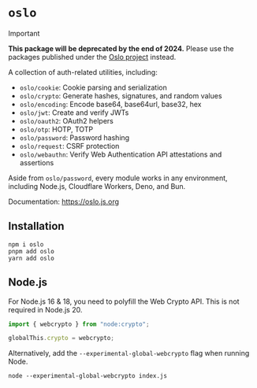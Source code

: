 # `oslo`

> [!IMPORTANT]
> **This package will be deprecated by the end of 2024.** Please use the packages published under the [Oslo project](https://oslojs.dev) instead.

A collection of auth-related utilities, including:

- `oslo/cookie`: Cookie parsing and serialization
- `oslo/crypto`: Generate hashes, signatures, and random values
- `oslo/encoding`: Encode base64, base64url, base32, hex
- `oslo/jwt`: Create and verify JWTs
- `oslo/oauth2`: OAuth2 helpers
- `oslo/otp`: HOTP, TOTP
- `oslo/password`: Password hashing
- `oslo/request`: CSRF protection
- `oslo/webauthn`: Verify Web Authentication API attestations and assertions

Aside from `oslo/password`, every module works in any environment, including Node.js, Cloudflare Workers, Deno, and Bun.

Documentation: https://oslo.js.org

## Installation

```
npm i oslo
pnpm add oslo
yarn add oslo
```

## Node.js

For Node.js 16 & 18, you need to polyfill the Web Crypto API. This is not required in Node.js 20.

```ts
import { webcrypto } from "node:crypto";

globalThis.crypto = webcrypto;
```

Alternatively, add the `--experimental-global-webcrypto` flag when running Node.

```
node --experimental-global-webcrypto index.js
```
